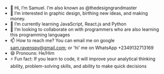 - 👋 Hi, I’m Samuel. I'm also known as @thedesigngrandmaster
- 👀 I’m interested in graphic design, birthing new ideas, and making money.
- 🌱 I’m currently learning JavaScript, React.js and Python
- 💞️ I’m looking to collaborate on with programmers who are also learning this programming languages 
- 📫 How to reach me? You can email me on google sam.ravenspy@gmail.com; or 'hi' me on WhatsApp +2349132713169
- 😄 Pronouns: He/Him
- ⚡ Fun fact: If you learn to code, it will improve your analytical thinking ability, problem-solving skills, and ability to make quick decisions
